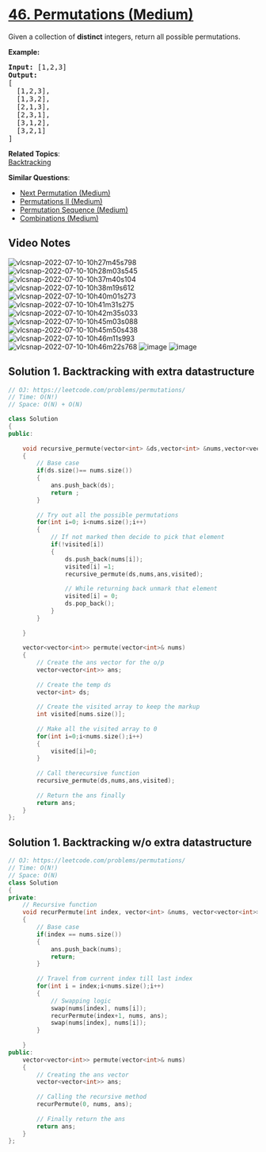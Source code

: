 # [46. Permutations (Medium)](https://leetcode.com/problems/permutations/)

<p>Given a collection of <strong>distinct</strong> integers, return all possible permutations.</p>

<p><strong>Example:</strong></p>

<pre><strong>Input:</strong> [1,2,3]
<strong>Output:</strong>
[
  [1,2,3],
  [1,3,2],
  [2,1,3],
  [2,3,1],
  [3,1,2],
  [3,2,1]
]
</pre>


**Related Topics**:  
[Backtracking](https://leetcode.com/tag/backtracking/)

**Similar Questions**:
* [Next Permutation (Medium)](https://leetcode.com/problems/next-permutation/)
* [Permutations II (Medium)](https://leetcode.com/problems/permutations-ii/)
* [Permutation Sequence (Medium)](https://leetcode.com/problems/permutation-sequence/)
* [Combinations (Medium)](https://leetcode.com/problems/combinations/)

## Video Notes

![vlcsnap-2022-07-10-10h27m45s798](https://user-images.githubusercontent.com/106215989/178134708-432908e4-b00f-4bf3-91c8-708c3eaabe64.png)
![vlcsnap-2022-07-10-10h28m03s545](https://user-images.githubusercontent.com/106215989/178134714-e3428808-668e-427a-b256-900cc9a39a3c.png)
![vlcsnap-2022-07-10-10h37m40s104](https://user-images.githubusercontent.com/106215989/178134715-7488d98d-a89a-4099-b5dc-4c487aca2eca.png)
![vlcsnap-2022-07-10-10h38m19s612](https://user-images.githubusercontent.com/106215989/178134717-af816df5-eaa1-470a-a69b-2c9c8d50f164.png)
![vlcsnap-2022-07-10-10h40m01s273](https://user-images.githubusercontent.com/106215989/178134719-92e10891-867a-4723-ba8c-ba7c37e1bdf5.png)
![vlcsnap-2022-07-10-10h41m31s275](https://user-images.githubusercontent.com/106215989/178134721-f572eccd-1bdd-406b-aee0-2d45eb383511.png)
![vlcsnap-2022-07-10-10h42m35s033](https://user-images.githubusercontent.com/106215989/178134723-65c5aa2b-f1c6-4bf9-aa1c-0ec0f6bf9e28.png)
![vlcsnap-2022-07-10-10h45m03s088](https://user-images.githubusercontent.com/106215989/178134736-6b23f56b-3589-4459-a05d-72da2142b4fc.png)
![vlcsnap-2022-07-10-10h45m50s438](https://user-images.githubusercontent.com/106215989/178134737-574af54c-9364-45d6-9a78-033cb5f2185d.png)
![vlcsnap-2022-07-10-10h46m11s993](https://user-images.githubusercontent.com/106215989/178134739-7d327993-255b-4be3-8ef3-9839d9797dbe.png)
![vlcsnap-2022-07-10-10h46m22s768](https://user-images.githubusercontent.com/106215989/178134740-825fdb88-4f85-413a-9638-d4e1303b0ee1.png)
![image](https://user-images.githubusercontent.com/37560890/178135049-b366fcc3-5d60-4cae-9c4f-bf5ec579d5e8.png)
![image](https://user-images.githubusercontent.com/37560890/178135059-359d28d9-e185-4f1a-af82-d63961e7abd7.png)

## Solution 1. Backtracking with extra datastructure

```cpp
// OJ: https://leetcode.com/problems/permutations/
// Time: O(N!)
// Space: O(N) + O(N)

class Solution 
{
public:
    
    void recursive_permute(vector<int> &ds,vector<int> &nums,vector<vector<int>> &ans,int visited[])
    {
        // Base case
        if(ds.size()== nums.size())
        {
            ans.push_back(ds);
            return ;
        }
        
        // Try out all the possible permutations
        for(int i=0; i<nums.size();i++)
        {
            // If not marked then decide to pick that element
            if(!visited[i])
            {
                ds.push_back(nums[i]);
                visited[i] =1;
                recursive_permute(ds,nums,ans,visited);
                
                // While returning back unmark that element
                visited[i] = 0;
                ds.pop_back();
            }
        }
        
    }
    
    vector<vector<int>> permute(vector<int>& nums) 
    {
        // Create the ans vector for the o/p
        vector<vector<int>> ans;
        
        // Create the temp ds
        vector<int> ds;
        
        // Create the visited array to keep the markup
        int visited[nums.size()];
        
        // Make all the visited array to 0
        for(int i=0;i<nums.size();i++)
        {
            visited[i]=0;
        }
        
        // Call therecursive function
        recursive_permute(ds,nums,ans,visited);
        
        // Return the ans finally
        return ans;
    }
};
```

## Solution 1. Backtracking w/o extra datastructure

```cpp
// OJ: https://leetcode.com/problems/permutations/
// Time: O(N!)
// Space: O(N)
class Solution 
{
private:
    // Recursive function 
    void recurPermute(int index, vector<int> &nums, vector<vector<int>> &ans) 
    {
        // Base case
        if(index == nums.size()) 
        {
            ans.push_back(nums); 
            return; 
        }
        
        // Travel from current index till last index
        for(int i = index;i<nums.size();i++) 
        {
            // Swapping logic
            swap(nums[index], nums[i]); 
            recurPermute(index+1, nums, ans); 
            swap(nums[index], nums[i]); 
        }
        
    }
public:
    vector<vector<int>> permute(vector<int>& nums)
    {
        // Creating the ans vector
        vector<vector<int>> ans; 
        
        // Calling the recursive method
        recurPermute(0, nums, ans); 
        
        // Finally return the ans
        return ans; 
    }
};
```
